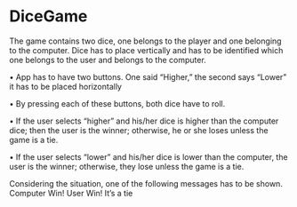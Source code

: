 # DiceGame

The game contains two dice, one belongs to the player and one belonging to the computer. Dice has to place vertically and has to be identified which one belongs to the user and belongs to the computer.

•	App has to have two buttons. One said “Higher,”   the second says “Lower” it has to be placed horizontally

•	By pressing each of these buttons, both dice have to roll. 

•	If the user selects “higher” and his/her dice is higher than the computer dice; then the user is the winner; otherwise, he or she loses unless the game is a tie.

•	If the user selects “lower” and his/her dice is lower than the computer, the user is the winner; otherwise, they lose unless the game is a tie.

Considering the situation, one of the following messages has to be shown.
Computer Win!
User Win!
It’s a tie
